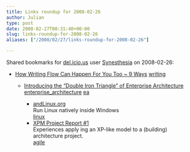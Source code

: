 ```yaml
---
title: Links roundup for 2008-02-26
author: Julian
type: post
date: 2008-02-27T00:31:40+00:00
slug: links-roundup-for-2008-02-26 
aliases: ["/2008/02/27/links-roundup-for-2008-02-26"]

---
```

Shared bookmarks for [del.icio.us][1] user [Synesthesia][2] on 2008-02-26:

  * [How Writing Flow Can Happen For You Too ~ 9 Ways][3] 
    [writing][4] </li> 
    
      * [Introducing the &#8220;Double Iron Triangle&#8221; of Enterprise Architecture][5] 
        [enterprise_architecture][6] [ea][7] </li> 
        
          * [andLinux.org][8]  
            Run Linux natively inside Windows   
            [linux][9] 
          * [XPM Project Report #1][10]  
            Experiences apply ing an XP-like model to a (building) architecture project.   
            [agile][11] </ul>

 [1]: https://del.icio.us/
 [2]: https://del.icio.us/synesthesia
 [3]: https://www.sayleadershipcoaching.com/talkingstory/2008/02/how-writing-flo.html
 [4]: https://del.icio.us/synesthesia/writing
 [5]: https://blogs.msdn.com/nickmalik/archive/2008/02/15/introducing-the-double-iron-triangle-of-enterprise-architecture.aspx
 [6]: https://del.icio.us/synesthesia/enterprise_architecture
 [7]: https://del.icio.us/synesthesia/ea
 [8]: https://www.andlinux.org/
 [9]: https://del.icio.us/synesthesia/linux
 [10]: https://www.architecturalpractices.com/articles_report_001.html
 [11]: https://del.icio.us/synesthesia/agile